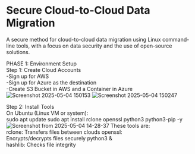 # Secure Cloud-to-Cloud Data Migration

A secure method for cloud-to-cloud data migration using Linux command-line tools, with a focus on data security and the use of open-source solutions.


PHASE 1: Environment Setup</br>
Step 1: Create Cloud Accounts</br>
-Sign up for AWS</br>
-Sign up for Azure as the destination</br>
-Create S3 Bucket in AWS and a Container in Azure</br>
![Screenshot 2025-05-04 150153](https://github.com/user-attachments/assets/2ff013c9-6369-430f-acfc-b8b6b45796fc)
![Screenshot 2025-05-04 150247](https://github.com/user-attachments/assets/9a342c19-1c5e-4d62-b9b5-accf364a2d5e)

Step 2: Install Tools</br>
On Ubuntu (Linux VM or system):</br>
sudo apt update sudo apt install rclone openssl python3 python3-pip -y
![Screenshot from 2025-05-04 14-28-37](https://github.com/user-attachments/assets/93457510-54e4-48b1-b769-92ec7b13e016)
These tools are: </br>
rclone: Transfers files between clouds openssl:</br>Encrypts/decrypts files securely python3 & </br>hashlib: Checks file integrity 


